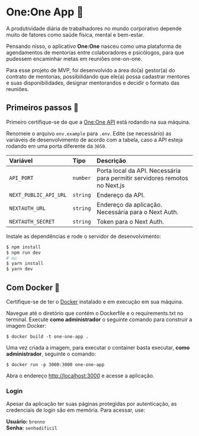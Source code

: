 # One:One App 💬

A produtividade diária de trabalhadores no mundo corporativo depende muito de fatores como saúde física, mental e bem-estar.

Pensando nisso, o aplicativo **One:One** nasceu como uma plataforma de agendamentos de mentorias entre colaboradores e psicólogos, para que pudessem encaminhar metas em reuniões one-on-one.


Para esse projeto de MVP, foi desenvolvido a área do(a) gestor(a) do contrato de mentorias, possibilidando que ele(a) possa cadastrar mentores e suas disponibilidades, designar mentorandos e decidir o formato das reuniões.

## Primeiros passos 🚀

Primeiro certifique-se de que a [One:One API](https://github.com/brennofacasi/one-one-api) está rodando na sua máquina.

Renomeie o arquivo ```env.example``` para ```.env```. Edite (se necessário) as variáveis de desenvolvimento de acordo com a tabela, caso a API esteja rodando em uma porta diferente da ```3050```.

| Variável              | Tipo     | Descrição                                                                  |
| :-------------------- | :------- | :------------------------------------------------------------------------- |
| `API_PORT`            | `number` | Porta local da API. Necessária para permitir servidores remotos no Next.js |
| `NEXT_PUBLIC_API_URL` | `string` | Endereço da API.                                                           |
| `NEXTAUTH_URL`        | `string` | Endereço da aplicação. Necessária para o Next Auth.                        |
| `NEXTAUTH_SECRET`     | `string` | Token para o Next Auth.                                                    |

Instale as dependências e rode o servidor de desenvolvimento:

```bash
$ npm install
$ npm run dev
# ou
$ yarn install
$ yarn dev
```

## Com Docker 🐳

Certifique-se de ter o [Docker](https://docs.docker.com/engine/install/) instalado e em execução em sua máquina.

Navegue até o diretório que contém o Dockerfile e o requirements.txt no terminal.
Execute **como administrador** o seguinte comando para construir a imagem Docker:

```
$ docker build -t one-one-app .
```

Uma vez criada a imagem, para executar o container basta executar, **como administrador**, seguinte o comando:

```
$ docker run -p 3000:3000 one-one-app
```

Abra o endereço [http://localhost:3000](http://localhost:3000) e acesse a aplicação.

### Login

Apesar da aplicação ter suas páginas protegidas por autenticação, as credenciais de login são em memória. Para acessar, use:

**Usuário:** ```brenno```  
**Senha:** ```senhadificil```


